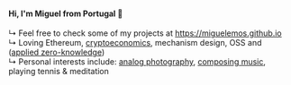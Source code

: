 #### Hi, I'm Miguel from Portugal 👋

↳ Feel free to check some of my projects at https://miguelemos.github.io </br>
↳ Loving Ethereum, [cryptoeconomics](https://miguelemos.co), mechanism design, OSS and ([applied zero-knowledge](https://gubsheep.substack.com/p/six-moonshot-zk-applications)) </br>
↳ Personal interests include: [analog photography](https://www.some-places-some-spaces.com), [composing music](https://doorsopendoors.bandcamp.com), playing tennis & meditation

<!--
**miguelemos/miguelemos** is a ✨ _special_ ✨ repository because its `README.md` (this file) appears on your GitHub profile.
-->

